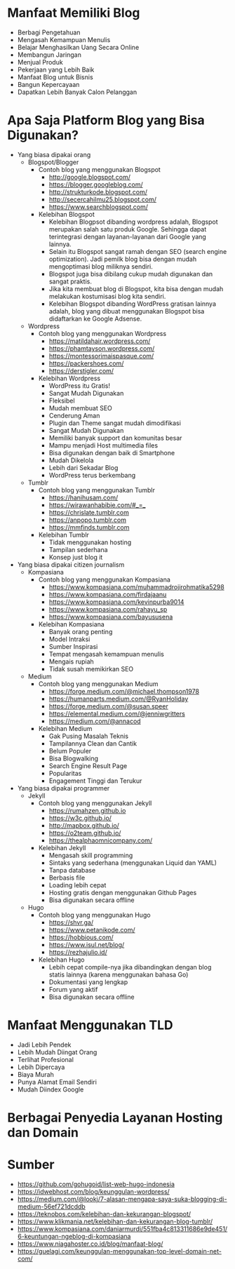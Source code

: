 # Manfaat Memiliki Blog

- Berbagi Pengetahuan
- Mengasah Kemampuan Menulis
- Belajar Menghasilkan Uang Secara Online
- Membangun Jaringan
- Menjual Produk
- Pekerjaan yang Lebih Baik
- Manfaat Blog untuk Bisnis
- Bangun Kepercayaan
- Dapatkan Lebih Banyak Calon Pelanggan 

# Apa Saja Platform Blog yang Bisa Digunakan?

- Yang biasa dipakai orang
	- Blogspot/Blogger
		- Contoh blog yang menggunakan Blogspot
			- <http://google.blogspot.com/>
			- <https://blogger.googleblog.com/>
			- <http://strukturkode.blogspot.com/>
			- <http://secercahilmu25.blogspot.com/>
			- <https://www.searchblogspot.com/>
		- Kelebihan Blogspot
			- Kelebihan Blogpsot dibanding wordpress adalah, Blogspot merupakan salah satu produk Google. Sehingga dapat terintegrasi dengan layanan-layanan dari Google yang lainnya.
			- Selain itu Blogspot sangat ramah dengan SEO (search engine optimization). Jadi pemilk blog bisa dengan mudah mengoptimasi blog miliknya sendiri.
			- Blogspot juga bisa dibilang cukup mudah digunakan dan sangat praktis.
			- Jika kita membuat blog di Blogspot, kita bisa dengan mudah melakukan kostumisasi blog kita sendiri.
			- Kelebihan Blogspot dibanding WordPress gratisan lainnya adalah, blog yang dibuat menggunakan Blogspot bisa didaftarkan ke Google Adsense.
	- Wordpress
		- Contoh blog yang menggunakan Wordpress
			- <https://matildahair.wordpress.com/>
			- <https://phamtayson.wordpress.com/>
			- <https://montessorimaispasque.com/>
			- <https://packershoes.com/>
			- <https://derstigler.com/>
		- Kelebihan Wordpress
			- WordPress itu Gratis!
			- Sangat Mudah Digunakan
			- Fleksibel
			- Mudah membuat SEO
			- Cenderung Aman
			- Plugin dan Theme sangat mudah dimodifikasi
			- Sangat Mudah Digunakan
			- Memiliki banyak support dan komunitas besar
			- Mampu menjadi Host multimedia files
			- Bisa digunakan dengan baik di Smartphone
			- Mudah Dikelola
			- Lebih dari Sekadar Blog
			- WordPress terus berkembang
	- Tumblr
		- Contoh blog yang menggunakan Tumblr
			- <https://hanihusam.com/>
			- <https://wirawanhabibie.com/#_=_>
			- <https://chrislate.tumblr.com>
			- <https://anpopo.tumblr.com>
			- <https://mmfinds.tumblr.com>
		- Kelebihan Tumblr
			- Tidak menggunakan hosting
			- Tampilan sederhana
			- Konsep just blog it
- Yang biasa dipakai citizen journalism
	- Kompasiana
		- Contoh blog yang menggunakan Kompasiana
			- <https://www.kompasiana.com/muhammadrojirohmatika5298>
			- <https://www.kompasiana.com/firdajaanu>
			- <https://www.kompasiana.com/kevinpurba9014>
			- <https://www.kompasiana.com/rahayu_sp>
			- <https://www.kompasiana.com/bayususena>
		- Kelebihan Kompasiana
			- Banyak orang penting
			- Model Intraksi
			- Sumber Inspirasi
			- Tempat mengasah kemampuan menulis
			- Mengais rupiah
			- Tidak susah memikirkan SEO
	- Medium
		- Contoh blog yang menggunakan Medium
			- <https://forge.medium.com/@michael.thompson1978>
			- <https://humanparts.medium.com/@RyanHoliday>
			- <https://forge.medium.com/@susan.speer>
			- <https://elemental.medium.com/@jenniwgritters>
			- <https://medium.com/@annacod>
		- Kelebihan Medium
			- Gak Pusing Masalah Teknis
			- Tampilannya Clean dan Cantik
			- Belum Populer
			- Bisa Blogwalking
			- Search Engine Result Page
			- Popularitas
			- Engagement Tinggi dan Terukur
- Yang biasa dipakai programmer
	- Jekyll
		- Contoh blog yang menggunakan Jekyll
			- <https://rumahzen.github.io>
			- <https://w3c.github.io/>
			- <http://mapbox.github.io/>
			- <https://o2team.github.io/>
			- <https://thealphaomnicompany.com/>
		- Kelebihan Jekyll
			- Mengasah skill programming
			- Sintaks yang sederhana (menggunakan Liquid dan YAML)
			- Tanpa database
			- Berbasis file
			- Loading lebih cepat
			- Hosting gratis dengan menggunakan Github Pages
			- Bisa digunakan secara offline
	- Hugo
		- Contoh blog yang menggunakan Hugo
			- <https://shvr.ga/>
			- <https://www.petanikode.com/>
			- <https://hobbious.com/>
			- <https://www.isul.net/blog/>
			- <https://rezhajulio.id/>
		- Kelebihan Hugo
			- Lebih cepat compile-nya jika dibandingkan dengan blog statis lainnya (karena menggunakan bahasa Go)
			- Dokumentasi yang lengkap
			- Forum yang aktif
			- Bisa digunakan secara offline

# Manfaat Menggunakan TLD

- Jadi Lebih Pendek
- Lebih Mudah Diingat Orang
- Terlihat Profesional
- Lebih Dipercaya
- Biaya Murah
- Punya Alamat Email Sendiri
- Mudah Diindex Google

# Berbagai Penyedia Layanan Hosting dan Domain

# Sumber

- <https://github.com/gohugoid/list-web-hugo-indonesia>
- <https://idwebhost.com/blog/keunggulan-wordpress/>
- <https://medium.com/@lookj/7-alasan-mengapa-saya-suka-blogging-di-medium-56ef721dcddb>
- <https://teknobos.com/kelebihan-dan-kekurangan-blogspot/>
- <https://www.klikmania.net/kelebihan-dan-kekurangan-blog-tumblr/>
- <https://www.kompasiana.com/daniarmurdi/551fba4c813311686e9de451/6-keuntungan-ngeblog-di-kompasiana>
- <https://www.niagahoster.co.id/blog/manfaat-blog/>
- <https://guelagi.com/keunggulan-menggunakan-top-level-domain-net-com/>